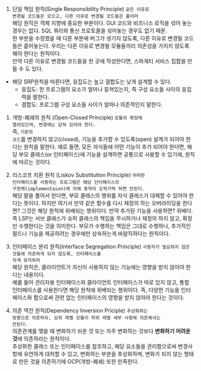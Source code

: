1. 단일 책임 원칙(Single Responsibility Principle)
   <code>같은 이유로 변경될 코드들은 모으고, 다른 이유로 변경될 코드들은 흩어라</code><br>
   해당 원직은 객체 지향에 중요한 부분이다. GUI 코드와 비즈니스 로직을 섞어 놓는 경우는 없다. SQL 쿼리와 통신 프로토콜을 섞어놓는 경우도 없기 때문.  
   한 부분을 수정했을 때 다른 부분에 버그가 생기지 않도록, 다른 이유로 변경될 코드들은 흩어놓는다. 우리는 다른 이유로 변경될 모듈들끼리 의존성을 가지지 않도록 해야 한다는 원칙이다.  
   만약 다른 이유로 변경될 코드들을 한 곳에 작성한다면, 스파게티 서비스 집합을 만들 수 도 있다.

- 해당 SRP원칙을 따른다면, 응집도는 높고 결합도는 낮게 설계할 수 있다.
  - 응집도: 한 프로그램의 요소가 얼마나 뭉쳐있는지, 즉 구성 요소들 사이의 응집력을 말한다.
  - 결합도: 프로그램 구성 요소들 사이가 얼마나 의존적인지 말한다.

1. 개방-폐쇄의 원칙 (Open-Closed Principle)
   <code>모듈의 확장에 열려있으며, 변경에는 닫혀 있어야 한다.</code><br>
   즉, <code>기존의 코드</code>를 변경하지 않고(closed), 기능을 추가할 수 있도록(open) 설계가 되어야 한다는 원칙을 말한다. 예로 들면, 모든 자식들에 어떤 기능이 추가 되어야 한다면, 해당 부모 클래스(or 인터페이스)에 기능을 설계하면 공통으로 사용할 수 있기에, 원칙에 따르는 것이다.

1. 리스코프 치환 원칙 (Liskov Substitution Principle)
   <code>어떠한 인터페이스를 사용하는 프로그램은 해당 인터페이스의 구현체(implementaion)에 의해 동작이 오락가락 하면 안된다.</code><br>
   해당 말을 풀어서 한다면, 부모 클래스의 행위를 자식 클래스가 대체할 수 있어야 한다는 뜻이다. 하지만 여기서 만약 같은 함수를 다시 재정의 하는 오버라이딩을 한다면? 그것은 해당 원칙에 위배되는 행위이다. 만약 추가된 기능을 사용하면? 위배다.  
   즉 LSP는 서브 클래스가 슈퍼 클래스의 책임을 무시하거나 재정의 하지 않고, 확장만 수행한다는 것을 의미한다. 부모가 수행하는 책임은 그대로 수행하나, 추가적인 필드나 기능을 제공하려는 경우에만 상속하는게 바람직하다는 원칙이다.

1. 인터페이스 분리 원칙(Interface Segregation Principle)
   <code>사용자가 필요하지 않은 것들에 의존하게 되지 않도록, 인터페이스를 작게 유지하라</code><br>
   해당 원칙은, 클라이언트가 자신이 사용하지 않는 기능에는 영향을 받지 않아야 한다는 내용이다.  
   예를 들어 관리자용 인터페이스와 클라이언트 인터페이스가 따로 있지 않고, 통합 인터페이스를 사용한다면 해당 원칙에 위배되는 행위이다. 즉, 다양한 기능을 인터페이스화 함으로써 관련 없는 인터페이스의 영향을 받지 않아야 한다는 것이다.

1. 의존 역전 원칙(Dependency Inversion Priciple)
   <code>추상화하는 방향으로 의존하되, 상위 레벨 모듈이 하위 레벨 세부 사항에 의존해서는 안된다.</code><br>
   의존관계를 맺을 때 변화하기 쉬운 것 또는 자주 변화하는 것보다 **변화하기 어려운 것**에 의존하라는 원칙이다.  
   추상화한 클래스 또는 인터페이스를 참조하고, 해당 요소들을 관리함으로써 변경사항에 유연하게 대처할 수 있고, 변화하는 부분을 추상화하며, 변화가 되지 않는 형태로 만든 것을 의존하기에 OCP(개방-폐쇄) 또한 만족한다.
